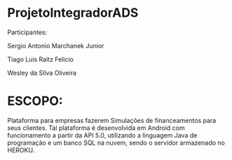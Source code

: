 # ProjetoIntegradorADS

Participantes: 

Sergio Antonio Marchanek Junior

Tiago Luis Raitz Felicio

Wesley da Silva Oliveira


# ESCOPO:
Plataforma para empresas fazerem Simulações de financeamentos para seus clientes. Tal plataforma é desenvolvida em Android com funcionamento a partir da API 5.0, utilizando a linguagem Java de programação e um banco SQL na nuvem, sendo o servidor armazenado no HEROKU. 
